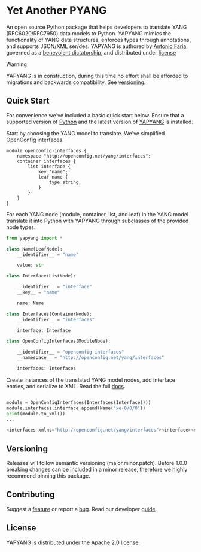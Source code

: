 # Yet Another PYANG
An open source Python package that helps developers to translate YANG (RFC6020/RFC7950) data models to Python. YAPYANG mimics the functionality of YANG data structures, enforces types through annotations, and supports JSON/XML ser/des. YAPYANG is authored by [Antonio Faria](https://github.com/movedempackets), governed as a [benevolent dictatorship](CODE_OF_CONDUCT.md), and distributed under [license](LICENSE)

> [!WARNING]
> YAPYANG is in construction, during this time no effort shall be afforded to migrations and backwards compatibility. See [versioning](#versioning).

## Quick Start
For convenience we've included a basic quick start below. Ensure that a supported version of [Python](https://devguide.python.org/versions/) and the latest version of [YAPYANG](https://github.com/nomios-opensource/yapyang/releases/latest) is installed.

Start by choosing the YANG model to translate. We've simplified OpenConfig interfaces.

```text
module openconfig-interfaces {
    namespace "http://openconfig.net/yang/interfaces";
    container interfaces {
        list interface {
            key "name";
            leaf name {
                type string;
            }
        }
    }
}
```
For each YANG node (module, container, list, and leaf) in the YANG model translate it into Python with YAPYANG through subclasses of the provided node types.

```py
from yapyang import *

class Name(LeafNode):
    __identifier__ = "name"

    value: str

class Interface(ListNode):

    __identifier__ = "interface"
    __key__ = "name"

    name: Name

class Interfaces(ContainerNode):
    __identifier__ = "interfaces"

    interface: Interface

class OpenConfigInterfaces(ModuleNode):

    __identifier__ = "openconfig-interfaces"
    __namespace__ = "http://openconfig.net/yang/interfaces"

    interfaces: Interfaces
```
Create instances of the translated YANG model nodes, add interface entries, and serialize to XML. Read the full [docs]().

```py

module = OpenConfigInterfaces(Interfaces(Interface()))
module.interfaces.interface.append(Name("xe-0/0/0"))
print(module.to_xml())
...

<interfaces xmlns="http://openconfig.net/yang/interfaces"><interface><name>xe-0/0/0</name></interface></interfaces>

```

## Versioning
Releases will follow semantic versioning (major.minor.patch). Before 1.0.0 breaking changes can be included in a minor release, therefore we highly recommend pinning this package.

## Contributing
Suggest a [feature]() or report a [bug](). Read our developer [guide](CONTRIBUTING.md).

## License
YAPYANG is distributed under the Apache 2.0 [license](LICENSE).